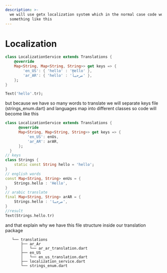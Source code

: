 ```yaml
---
description: >-
  we will use getx localization system which in the normal case code would look
  something like this
---
```


# Localization

```dart
class LocalizationService extends Translations {
    @override
    Map<String, Map<String, String>> get keys => {
        'en_US': { 'hello' : 'Hello' },
        'ar_AR': { 'hello' : 'مرحباً' },
    };
}

Text('hello'.tr);
```

but because we have so many words to translate we will separate keys file (strings\_enum.dart) and languages map into different classes so code will become like this

```dart
class LocalizationService extends Translations {
      @override
      Map<String, Map<String, String>> get keys => {
          'en_US': enUs,
          'ar_AR': arAR,
      };
  }
// keys
class Strings {
    static const String hello = 'hello';
}
// english words
const Map<String, String> enUs = {
    Strings.hello : 'Hello',
}
// arabic translate
final Map<String, String> arAR = {
    Strings.hello : 'مرحبا',
}
//result
Text(Strings.hello.tr)
```

and that explain why we have this file structure inside our translation package

```
   └── translations
       ├── ar_Ar
       │   └── ar_ar_translation.dart
       ├── en_US
       │   └── en_us_translation.dart
       ├── localization_service.dart
       └── strings_enum.dart
```
